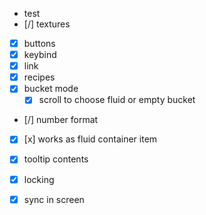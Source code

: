 - test
- [/] textures
- [x] buttons
- [x] keybind
- [x] link
- [x] recipes
- [x] bucket mode
  - [x] scroll to choose fluid or empty bucket
- [/] number format
- [x] [x] works as fluid container item
- [x] tooltip contents

- [x] locking
- [x] sync in screen